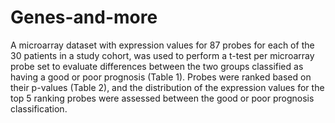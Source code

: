 # Genes-and-more
A microarray dataset with expression values for 87 probes for each of the 30 patients in a study cohort, was used to perform a t-test per microarray probe set to evaluate differences between the two groups classified as having a good or poor prognosis (Table 1). Probes were ranked based on their p-values (Table 2), and the distribution of the expression values for the top 5 ranking probes were assessed between the good or poor prognosis classification.

